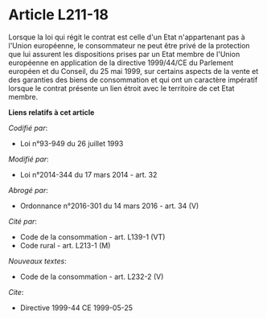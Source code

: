 # Article L211-18

Lorsque la loi qui régit le contrat est celle d'un Etat n'appartenant pas à l'Union européenne, le consommateur ne peut être
privé de la protection que lui assurent les dispositions prises par un Etat membre de l'Union européenne en application de la
directive 1999/44/CE du Parlement européen et du Conseil, du 25 mai 1999, sur certains aspects de la vente et des garanties
des biens de consommation et qui ont un caractère impératif lorsque le contrat présente un lien étroit avec le territoire de
cet Etat membre.

**Liens relatifs à cet article**

_Codifié par_:

  - Loi n°93-949 du 26 juillet 1993

_Modifié par_:

  - Loi n°2014-344 du 17 mars 2014 - art. 32

_Abrogé par_:

  - Ordonnance n°2016-301 du 14 mars 2016 - art. 34 (V)

_Cité par_:

  - Code de la consommation - art. L139-1 (VT)
  - Code rural - art. L213-1 (M)

_Nouveaux textes_:

  - Code de la consommation - art. L232-2 (V)

_Cite_:

  - Directive 1999-44 CE 1999-05-25
